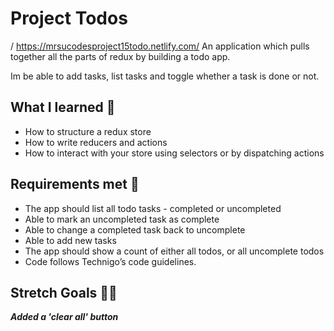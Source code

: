 # Project Todos 

 / https://mrsucodesproject15todo.netlify.com/
 An application which pulls together all the parts of redux by building a todo app.

Im be able to add tasks, list tasks and toggle whether a task is done or not. 

## What I learned 🧠

* How to structure a redux store
* How to write reducers and actions
* How to interact with your store using selectors or by dispatching actions


## Requirements met 🧪

* The app should list all todo tasks - completed or uncompleted
* Able to mark an uncompleted task as complete
* Able to change a completed task back to uncomplete
* Able to add new tasks
* The app should show a count of either all todos, or all uncomplete todos
* Code follows Technigo’s code guidelines.

## Stretch Goals 🏃‍♂

**_Added a 'clear all' button_**

